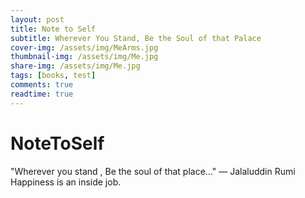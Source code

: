 ```yaml
---
layout: post
title: Note to Self
subtitle: Wherever You Stand, Be the Soul of that Palace
cover-img: /assets/img/MeArms.jpg
thumbnail-img: /assets/img/Me.jpg
share-img: /assets/img/Me.jpg
tags: [books, test]
comments: true
readtime: true
---
```

# NoteToSelf
"Wherever you stand , Be the soul of that place..."
― Jalaluddin Rumi
Happiness is an inside job.
